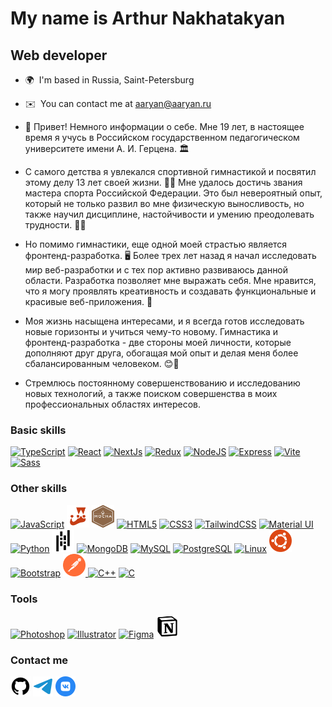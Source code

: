 # My name is Arthur Nakhatakyan

## Web developer

- 🌍  I'm based in Russia, Saint-Petersburg
- ✉️  You can contact me at [aaryan@aaryan.ru](mailto:aaryan@aaryan.ru)
- 🐝  Привет! Немного информации о себе. Мне 19 лет, в настоящее время я учусь в Российском государственном педагогическом университете имени А. И. Герцена. 🏛️

- С самого детства я увлекался спортивной гимнастикой и посвятил этому делу 13 лет своей жизни. 🤸‍♂️ Мне удалось достичь звания мастера спорта Российской Федерации. Это был невероятный опыт, который не только развил во мне физическую выносливость, но также научил дисциплине, настойчивости и умению преодолевать трудности. 💪🏅

- Но помимо гимнастики, еще одной моей страстью является фронтенд-разработка. 🖥️ Более трех лет назад я начал исследовать мир веб-разработки и с тех пор активно развиваюсь данной области. Разработка позволяет мне выражать себя. Мне нравится, что я могу проявлять креативность и создавать функциональные и красивые веб-приложения. 🚀

- Моя жизнь насыщена интересами, и я всегда готов исследовать новые горизонты и учиться чему-то новому. Гимнастика и фронтенд-разработка - две стороны моей личности, которые дополняют друг друга, обогащая мой опыт и делая меня более сбалансированным человеком. 😊🌟

- Стремлюсь постоянному совершенствованию и исследованию новых технологий, а также поиском совершенства в моих профессиональных областях интересов.

### Basic skills

<p align="left">
<a href="https://www.typescriptlang.org/" target="_blank" rel="noreferrer"><img src="https://raw.githubusercontent.com/danielcranney/readme-generator/main/public/icons/skills/typescript-colored.svg" width="36" height="36" alt="TypeScript" /></a>
<a href="https://reactjs.org/" target="_blank" rel="noreferrer"><img src="https://raw.githubusercontent.com/danielcranney/readme-generator/main/public/icons/skills/react-colored.svg" width="36" height="36" alt="React" /></a>
<a href="https://nextjs.org/docs" target="_blank" rel="noreferrer"><img src="https://raw.githubusercontent.com/danielcranney/readme-generator/main/public/icons/skills/nextjs-colored.svg" width="36" height="36" alt="NextJs" /></a>
<a href="https://redux.js.org/" target="_blank" rel="noreferrer"><img src="https://raw.githubusercontent.com/danielcranney/readme-generator/main/public/icons/skills/redux-colored.svg" width="36" height="36" alt="Redux" /></a>
<a href="https://nodejs.org/en/" target="_blank" rel="noreferrer"><img src="https://raw.githubusercontent.com/danielcranney/readme-generator/main/public/icons/skills/nodejs-colored.svg" width="36" height="36" alt="NodeJS" /></a>
<a href="https://expressjs.com/" target="_blank" rel="noreferrer"><img src="https://raw.githubusercontent.com/danielcranney/readme-generator/main/public/icons/skills/express-colored.svg" width="36" height="36" alt="Express" /></a>
<a href="https://vitejs.dev/" target="_blank" rel="noreferrer"><img src="https://raw.githubusercontent.com/danielcranney/readme-generator/main/public/icons/skills/vite-colored.svg" width="36" height="36" alt="Vite" /></a>
<a href="https://sass-lang.com/" target="_blank" rel="noreferrer"><img src="https://raw.githubusercontent.com/danielcranney/readme-generator/main/public/icons/skills/sass-colored.svg" width="36" height="36" alt="Sass" /></a>
</p>

### Other skills

<p align="left">
<a href="https://developer.mozilla.org/en-US/docs/Web/JavaScript" target="_blank" rel="noreferrer"><img src="https://raw.githubusercontent.com/danielcranney/readme-generator/main/public/icons/skills/javascript-colored.svg" width="36" height="36" alt="JavaScript" /></a>
<a href="https://jestjs.io/" target="_blank" rel="noreferrer"><img src="./assets/jest.svg" width="36" height="36" alt="Jest" /></a>
<a href="https://mochajs.org/" target="_blank" rel="noreferrer"><img src="./assets/mocha.svg" width="36" height="36" alt="Mocha" /></a>
<a href="https://developer.mozilla.org/en-US/docs/Glossary/HTML5" target="_blank" rel="noreferrer"><img src="https://raw.githubusercontent.com/danielcranney/readme-generator/main/public/icons/skills/html5-colored.svg" width="36" height="36" alt="HTML5" /></a>
<a href="https://www.w3.org/TR/CSS/#css" target="_blank" rel="noreferrer"><img src="https://raw.githubusercontent.com/danielcranney/readme-generator/main/public/icons/skills/css3-colored.svg" width="36" height="36" alt="CSS3" /></a>
<a href="https://tailwindcss.com/" target="_blank" rel="noreferrer"><img src="https://raw.githubusercontent.com/danielcranney/readme-generator/main/public/icons/skills/tailwindcss-colored.svg" width="36" height="36" alt="TailwindCSS" /></a>
<a href="https://mui.com/" target="_blank" rel="noreferrer"><img src="https://raw.githubusercontent.com/danielcranney/readme-generator/main/public/icons/skills/materialui-colored.svg" width="36" height="36" alt="Material UI" /></a>
<a href="https://www.python.org/" target="_blank" rel="noreferrer"><img src="https://raw.githubusercontent.com/danielcranney/readme-generator/main/public/icons/skills/python-colored.svg" width="36" height="36" alt="Python" /></a>
<a href="https://pandas.pydata.org/" target="_blank" rel="noreferrer"><img src="./assets/pandas.svg"  width="36" height="36" alt="Pandas"></a>
<a href="https://www.mongodb.com/" target="_blank" rel="noreferrer"><img src="https://raw.githubusercontent.com/danielcranney/readme-generator/main/public/icons/skills/mongodb-colored.svg" width="36" height="36" alt="MongoDB" /></a>
<a href="https://www.mysql.com/" target="_blank" rel="noreferrer"><img src="https://raw.githubusercontent.com/danielcranney/readme-generator/main/public/icons/skills/mysql-colored.svg" width="36" height="36" alt="MySQL" /></a>
<a href="https://www.postgresql.org/" target="_blank" rel="noreferrer"><img src="https://raw.githubusercontent.com/danielcranney/readme-generator/main/public/icons/skills/postgresql-colored.svg" width="36" height="36" alt="PostgreSQL" /></a>
<a href="https://www.linux.org" target="_blank" rel="noreferrer"><img src="https://raw.githubusercontent.com/danielcranney/readme-generator/main/public/icons/skills/linux-colored.svg" width="36" height="36" alt="Linux" /></a>
<a href="https://ubuntu.com/" target="_blank" rel="noreferrer"><img src="./assets/ubuntu.svg" width="36" height="36" alt="Linux" /></a>
<a href="https://getbootstrap.com/" target="_blank" rel="noreferrer"><img src="https://raw.githubusercontent.com/danielcranney/readme-generator/main/public/icons/skills/bootstrap-colored.svg" width="36" height="36" alt="Bootstrap" /></a>
<a href="https://www.postman.com/api-documentation-tool/" target="_blank" rel="noreferrer"><img src="./assets/postman.svg"  width="36" height="36" alt="Postman">
<a href="https://docs.microsoft.com/en-us/cpp/?view=msvc-170" target="_blank" rel="noreferrer"><img src="https://raw.githubusercontent.com/danielcranney/readme-generator/main/public/icons/skills/cplusplus-colored.svg" width="36" height="36" alt="C++" /></a>
<a href="https://docs.microsoft.com/en-us/cpp/?view=msvc-170" target="_blank" rel="noreferrer"><img src="https://raw.githubusercontent.com/danielcranney/readme-generator/main/public/icons/skills/c-colored.svg" width="36" height="36" alt="C" /></a></a>
</p>

### Tools

<p align="left">
<a href="https://www.adobe.com/uk/products/photoshop.html" target="_blank" rel="noreferrer"><img src="https://raw.githubusercontent.com/danielcranney/readme-generator/main/public/icons/skills/photoshop-colored.svg" width="36" height="36" alt="Photoshop" /></a>
<a href="https://www.adobe.com/uk/products/illustrator.html" target="_blank" rel="noreferrer"><img src="https://raw.githubusercontent.com/danielcranney/readme-generator/main/public/icons/skills/illustrator-colored.svg" width="36" height="36" alt="Illustrator" /></a>
<a href="https://www.figma.com/" target="_blank" rel="noreferrer"><img src="https://raw.githubusercontent.com/danielcranney/readme-generator/main/public/icons/skills/figma-colored.svg" width="36" height="36" alt="Figma" /></a>
<a href="https://notion.notion.site/" target="_blank" rel="noreferrer"><img src="./assets/notion.svg" width="36" height="36" alt="Notion" /></a>
</p>

### Contact me

<p align="left"> 
<a href="https://github.com/ArthurNyan" target="_blank" rel="noreferrer"><img src="./assets/github.svg" width="32" height="32" alt="github profile" /></a>
<a href="https://t.me/ArthurNyan" target="_blank" rel="noreferrer"><img src="./assets/telegram.svg" width="32" height="32" alt="Telegram profile" /></a>
<a href="https://vk.com/0netab" target="_blank" rel="noreferrer"><img src="./assets/vk.svg" width="32" height="32" alt="Vk profile" /></a>
</p>

